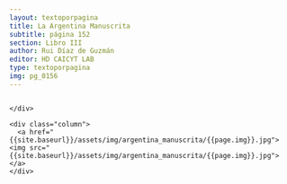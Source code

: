 ```yaml
---
layout: textoporpagina
title: La Argentina Manuscrita
subtitle: página 152
section: Libro III
author: Rui Díaz de Guzmán
editor: HD CAICYT LAB
type: textoporpagina
img: pg_0156
---
```


<div class="row">
    <div class="column">


    </div>

    <div class="column">
      <a href="{{site.baseurl}}/assets/img/argentina_manuscrita/{{page.img}}.jpg"><img src="{{site.baseurl}}/assets/img/argentina_manuscrita/{{page.img}}.jpg"></a>
    </div>
</div>